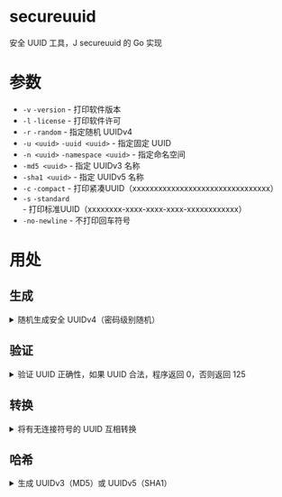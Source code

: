 # secureuuid
安全 UUID 工具，J secureuuid 的 Go 实现

# 参数
* `-v` `-version` - 打印软件版本
* `-l` `-license` - 打印软件许可
* `-r` `-random` - 指定随机 UUIDv4
* `-u <uuid>` `-uuid <uuid>` - 指定固定 UUID
* `-n <uuid>` `-namespace <uuid>` - 指定命名空间
* `-md5 <uuid>` - 指定 UUIDv3 名称
* `-sha1 <uuid>` - 指定 UUIDv5 名称
* `-c` `-compact` - 打印紧凑UUID（xxxxxxxxxxxxxxxxxxxxxxxxxxxxxxxx）
* `-s` `-standard` - 打印标准UUID（xxxxxxxx-xxxx-xxxx-xxxx-xxxxxxxxxxxx）
* `-no-newline` - 不打印回车符号

# 用处
## 生成

<details>

<summary>随机生成安全 UUIDv4（密码级别随机）</summary>

```shell
secureuuid -r -s
```

```
11e416c4-6962-496a-887f-02be4e4bfd79

```

</details>

## 验证

<details>

<summary>验证 UUID 正确性，如果 UUID 合法，程序返回 0，否则返回 125</summary>

可以尝试不搭配 `-compact` 与 `-standard`，这样只会在错误流输出错误信息

```shell
secureuuid -u abcdefgh-ijkl-mnop-qrst-uvwxyz012345 -no-newline
echo $?
```

```
125
```

</details>

## 转换

<details>

<summary>将有无连接符号的 UUID 互相转换</summary>

```shell
secureuuid -u 11e416c4-6962-496a-887f-02be4e4bfd79 -c
```

```
11e416c46962496a887f02be4e4bfd79

```

<hr />

```shell
secureuuid -u 11e416c46962496a887f02be4e4bfd79 -s
```

```
11e416c4-6962-496a-887f-02be4e4bfd79

```

</details>

## 哈希

<details>

<summary>生成 UUIDv3（MD5）或 UUIDv5（SHA1）</summary>

```shell
secureuuid -n 6ba7b810-9dad-11d1-80b4-00c04fd430c8 -sha1 flowerinsnow.online -s
```

```
bd2b3986-1d4c-54f6-91e3-c02d797310a5

```

<details>

<summary>可以使用预设命名空间</summary>

```shell
secureuuid -n dns -sha1 flowerinsnow.online -s
```

```
bd2b3986-1d4c-54f6-91e3-c02d797310a5

```

</details>

</details>